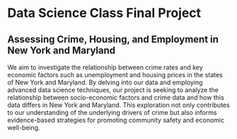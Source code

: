 # Data Science Class Final Project
## Assessing Crime, Housing, and Employment in New York and Maryland

We aim to investigate the relationship between crime rates and key economic factors such as unemployment and housing prices in the states of New York and Maryland. By delving into our data and employing advanced data science techniques, our project is seeking to analyze the relationship between socio-economic factors and crime data and how this data differs in New York and Maryland. This exploration not only contributes to our understanding of the underlying drivers of crime but also informs evidence-based strategies for promoting community safety and economic well-being.
